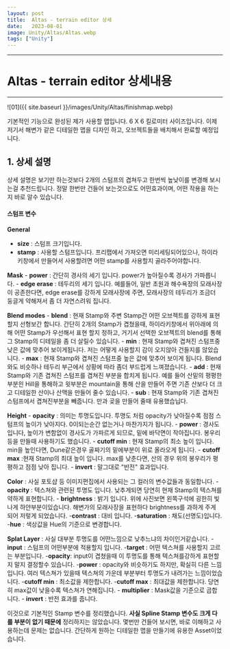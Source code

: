 ```yaml
---
layout: post
title:  Altas - terrain editor 상세
date:   2023-08-01
image: Unity/Altas/Altas.webp
tags: ["Unity"]
---
```




---
# Altas - terrain editor 상세내용
---

![01]({{ site.baseurl }}/images/Unity/Altas/finishmap.webp)

기본적인 기능으로 완성된 제가 사용할 맵입니다. 6 X 6 킬로미터 사이즈입니다.
이제 저기서 해변가 같은 디테일한 맵을 디자인 하고, 오브젝트들을 배치해서 완료할 예정입니다.

## 1. 상세 설명
상세 설명은 보기만 하는것보다 2개의 스텀프의 겹쳐두고 한번씩 높낮이를 변경해 보시는걸 추천드립니다. 정말 한번만 건들어 보는것으로도 어떤효과이며, 어떤 작용을 하는지 바로 알수 있습니다.

#### 스텀프 변수

**General**
   - **size** : 스텀프 크기입니다.
   - **stamp** : 사용할 스텀프입니다. 프리팹에서 가져오면 미리세팅되어있으나, 하이라키창에서 만들어서 사용할려면 어떤 stamp를 사용할지 골라주어야합니다.

**Mask**
        - **power** : 간단히 경사의 세기 입니다. power가 높아질수록 경사가 가파릅니다.
        - **edge erase** : 테두리의 세기 입니다. 예를들어, 일반 초원과 해수욕장의 모래사장이 공존한다면, edge erase를 강하게 모래사장에 주면, 모래사장의 테두리가 조금더 둥글게 약해져서 좀 더 자연스려워 집니다.

**Blend modes**
        - **blend** : 현재 Stamp와 주변 Stamp간 어떤 오브젝트를 강하게 표현할지 선형보간 합니다. 간단히 2개의 Stamp가 겹쳤을때, 하이라키창에서 위아래에 의해 어떤 Stamp가 우선해서 표현 할지 정하고, 거기서 선택한 오브젝트의 blend를 통해 그 Stamp의 디테일을 좀 더 살릴수 있습니다.
        - **min** : 현재 Stamp와 겹쳐진 스텀프중 낮은 값에 맞추어 보이게됩니다. 저는 어떻게 사용할지 감이 오지않아 건들지를 않았습니다.
        - **max** : 현재 Stamp와 겹쳐진 스텀프중 높은 값에 맞추어 보이게 됩니다. Blend와도 비슷하나 테두리 부근에서 상황에 따라 좀더 부드럽게 느껴졌습니다.
        - **add** : 현재 Stamp와 기존 겹쳐진 스텀프를 겹쳐진 부분을 합치게 됩니다. 예를 들어 산밑의 평평한 부분읜 Hill을 통해하고 윗부분은 mountain을 통해 산을 만들어 주면 기존 산보다 더 크고 디테일한 산이나 산맥을 만들어 줄수 있습니다.
        - **sub** : 현재 Stamp와 기존 겹쳐진 스텀프에서 겹쳐진부분을 빼줍니다. 만과 곶을 만들어 줄때 유용했습닙다. 

**Height**
        - **opacity** : 의미는 투명도입니다. 투명도 처럼 opacity가 낮아질수록 점점 스텀프의 높이가 낮아지다. 0이되는순간 없는거나 마찬가지가 됩니다.
        - **power** : 경사도입니다, 높이가 변함없이 경사도가 가파르게 되므로, 밑에 바닥면이 작아집니다. 봉우리등을 만들때 사용하기도 했습니다.
        - **cutoff min** : 현재 Stamp의 최소 높이 입니다. min을 높인다면, Dune같은경우 골짜기의 밑에부분이 위로 올라오게 됩니다.
        - **cutoff max** :현재 Stamp의 최대 높이 입니다. max를 낮춘다면, 산의 경우 위의 봉우리가 평평하고 점점 낮아 집니다.
        - **invert** : 말그대로 "반전" 효과입니다.

**Color** : 사실 포토샵 등 이미지편집에서 사용되는 그 컬러의 변수값들과 동일합니다.
        - **opacity** : 텍스쳐와 관련된 투명도 입니다. 낮추게되면 당연히 현재 Stamp의 텍스쳐를 약하게 표현합니다.
        - **brightness** : 밝기 입니다. 위에 사진보면 왼쪽구석에 굉한히 빛나게 하얀부분이있습니다. 해변가의 모래사장을 표현하다 brightness를 과하게 주게 되어 저렇게 되었습니다.
        -**contrast** : 대비 입니다.
        -**saturation** : 채도(선명도)입니다.
        -**hue** : 색상값을 Hue의 기준으로 변경합니다.

**Splat Layer** : 사실 대부분 투명도를 어떤느낌으로 낮추느냐의 차이인거같습니다.
        -**input** : 스텀프의 어떤부분에 적용할지 입니다.
        -**target** : 어떤 텍스쳐를 사용할지 고르는 부분입니다.
        -**opacity**: input이 겹쳤을때 이 투명도를 통해 텍스쳐를강하게 표현할지 말지 결정할수 있습니다.
        -**power** : opacity와 비슷하기도 하지만, 확실히 다른 느낌입니다. 여러 텍스쳐가 있을때 텍스쳐의 가운데 부분부터 투명도가 내려가는 느낌이었습니다.
        -**cutoff min** : 최소값을 제한합니다.
        -**cutoff max** : 최대값을 제한합니다. 당연히 max값이 낮을수록 텍스쳐가 연해집니다.
        - **multiplier** :  Mask값을 기준으로 곱합니다. 
        - **invert** : 반전 효과를 줍니다.

이것으로 기본적인 Stamp 변수를 정리했습니다. **사실 Spline Stamp 변수도 크게 다를 부분이 없기 때문에** 정리하지는 않았습니다. 몇번만 건들어 보시면, 바로 이해하고 사용하는데 문제는 없습니다. 간단하게 원하는 디테일한 맵을 만들기에 유용한 Asset이었습니다.
